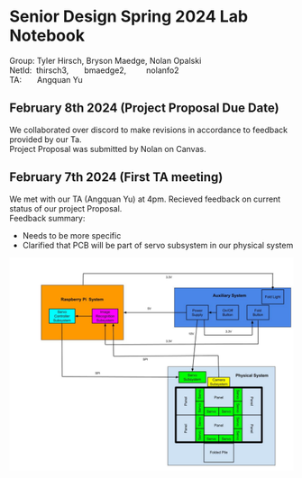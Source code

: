 # Senior Design Spring 2024 Lab Notebook
Group: Tyler Hirsch, Bryson Maedge, Nolan Opalski  
NetId: &nbsp;thirsch3, &nbsp;&nbsp;&nbsp;&nbsp;&nbsp;&nbsp;bmaedge2, &nbsp;&nbsp;&nbsp;&nbsp;&nbsp;&nbsp;&nbsp;&nbsp;nolanfo2   
TA: &nbsp;&nbsp;&nbsp;&nbsp;&nbsp;&nbsp;Angquan Yu

## February 8th 2024 (Project Proposal Due Date)
We collaborated over discord to make revisions in accordance to feedback provided by our Ta.  
Project Proposal was submitted by Nolan on Canvas.

## February 7th 2024 (First TA meeting)
We met with our TA (Angquan Yu) at 4pm. Recieved feedback on current status of our project Proposal.  
Feedback summary:  
* Needs to be more specific
* Clarified that PCB will be part of servo subsystem in our physical system  

![Screenshot](Block_Diagram.jpg)